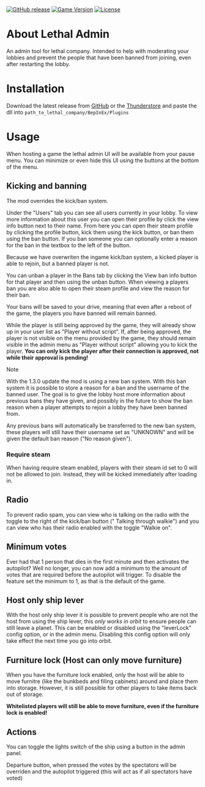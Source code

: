 [![GitHub release](https://flat.badgen.net/github/release/gamendegamer321/Lethal-Admin/)](https://github.com/gamendegamer321/Lethal-Admin/releases/latest)
[![Game Version](https://flat.badgen.net/static/Game%20Version/v47+)](https://github.com/gamendegamer321/Lethal-Admin/)
[![License](https://flat.badgen.net/github/license/gamendegamer321/Lethal-Admin/)](https://github.com/gamendegamer321/Lethal-Admin/blob/master/LICENSE)

# About Lethal Admin

An admin tool for lethal company. Intended to help with moderating your lobbies and prevent the people that have been
banned from joining, even after restarting the lobby.

# Installation

Download the latest release from [GitHub](https://github.com/gamendegamer321/Lethal-Admin/releases/latest)
or the [Thunderstore](https://thunderstore.io/c/lethal-company/p/gamendegamer/Lethal_Admin/) and paste the dll
into `path_to_lethal_company/BepInEx/Plugins`

# Usage

When hosting a game the lethal admin UI will be available from your pause menu.
You can minimize or even hide this UI using the buttons at the bottom of the menu.

## Kicking and banning

The mod overrides the kick/ban system.

Under the "Users" tab you can see all users currently in your lobby.
To view more information about this user you can open their profile by click the view info button next to their name.
From here you can open their steam profile by clicking the profile button, kick them using the kick button,
or ban them using the ban button. If you ban someone you can optionally enter a reason for the ban in the textbox to the
left of the button.

Because we have overwriten the ingame kick/ban system, a kicked player is able to rejoin, but a banned player is not.

You can unban a player in the Bans tab by clicking the View ban info button for that player and then using the unban
button.
When viewing a players ban you are also able to open their steam profile and view the reason for their ban.

Your bans will be saved to your drive, meaning that even after a reboot of the game, the players you have banned will
remain banned.

While the player is still being approved by the game, they will already show up in your user list as "Player without
script". If, after being approved, the player is not visible on the menu provided by the game, they should remain
visible in the admin menu as "Player without script" allowing you to kick the player. **You can only kick the player
after their connection is approved, not while their approval is pending!**

> [!NOTE]
> With the 1.3.0 update the mod is using a new ban system.
> With this ban system it is possible to store a reason for a ban and the username of the banned user.
> The goal is to give the lobby host more information about previous bans they have given,
> and possibly in the future to show the ban reason when a player attempts to rejoin a lobby they have been banned from.
> 
> Any previous bans will automatically be transferred to the new ban system,
> these players will still have their username set as "UNKNOWN" and will be given the default ban reason ("No reason
> given").

### Require steam

When having require steam enabled, players with their steam id set to 0 will not be allowed to join.
Instead, they will be kicked immediately after loading in.

## Radio

To prevent radio spam, you can view who is talking on the radio with the toggle to the right of the kick/ban button ("
Talking through walkie") and you can view who has their radio enabled with the toggle "Walkie on".

## Minimum votes

Ever had that 1 person that dies in the first minute and then activates the autopilot?
Well no longer, you can now add a minimum to the amount of votes that are required before the autopilot will trigger.
To disable the feature set the minimum to 1, as that is the default of the game.

## Host only ship lever

With the host only ship lever it is possible to prevent people who are not the host from using the ship lever,
this *only works in orbit* to ensure people can still leave a planet.
This can be enabled or disabled using the "leverLock" config option, or in the admin menu.
Disabling this config option will only take effect the next time you go into orbit.

## Furniture lock (Host can only move furniture)

When you have the furniture lock enabled, only the host will be able to move furnitre (like the bunkbeds and filing
cabinets)
around and place them into storage. However, it is still possible for other players to take items back out of storage.

**Whitelisted players will still be able to move furniture, even if the furniture lock is enabled!**

## Actions

You can toggle the lights switch of the ship using a button in the admin panel.

Departure button, when pressed the votes by the spectators will be overriden and the autopilot triggered (this will act
as if all spectators have voted)
